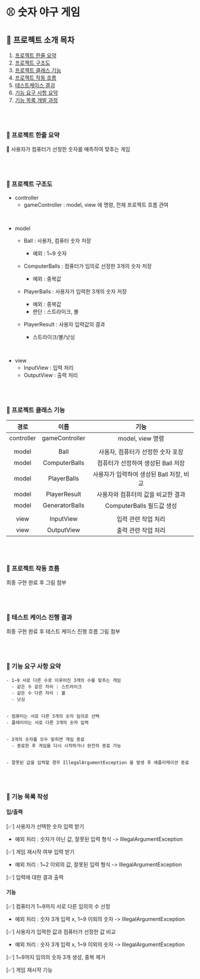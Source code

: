 # ⚾️ 숫자 야구 게임

## 📢 프로젝트 소개 목차
1. [프로젝트 한줄 요약](#프로젝트-한줄-요약)
2. [프로젝트 구조도](#프로젝트-구조도)
3. [프로젝트 클래스 기능](#프로젝트-클래스-기능)
4. [프로젝트 작동 흐름](#프로젝트-작동-흐름)
5. [테스트케이스 결괴](#테스트케이스-진행-결과)
6. [기능 요구 사항 요약](#기능-요구-사항-요약)
7. [기능 목록 개발 과정](#기능-목록-작성)

<br>
<br>


### 📌 프로젝트 한줄 요약

📱 사용자가 컴퓨터가 선정한 숫자를 예측하여 맞추는 게임

<br>
<br>

### 📌 프로젝트 구조도


- controller
  - gameController : model, view 에 명령, 전체 프로젝트 흐름 관여
  
<br>

- model
  - Ball : 사용자, 컴퓨터 숫자 저장
    - 예외 : 1~9 숫자
    
  - ComputerBalls : 컴퓨터가 임의로 선정한 3개의 숫자 저장 
    - 예외 : 중복값
    
  - PlayerBalls : 사용자가 입력한 3개의 숫자 저장
    - 예외 : 중복값
    - 판단 : 스트라이크, 볼

  - PlayerResult : 사용자 입력값의 결과
    - 스트라이크/볼/낫싱
    
<br>

- view
  - InputView : 입력 처리
  - OutputView : 출력 처리


<br>
<br>

### 📌 프로젝트 클래스 기능

|     경로     |       이름       |            기능             |
|:----------:|:--------------:|:-------------------------:|
| controller | gameController |      model, view 명령       |
|            |                |                           |
|   model    |      Ball      |   사용자, 컴퓨터가 선정한  숫자 포장    |
|   model    | ComputerBalls  |   컴퓨터가 선정하여 생성된 Ball 저장   |
|   model    |  PlayerBalls   | 사용자가 입력하여 생성된 Ball 저장, 비교 |
|   model    |  PlayerResult  |    사용자와 컴퓨터의 값을 비교한 결과    |
|   model    | GeneratorBalls |   ComputerBalls 필드값 생성    |
|            |                |                           |
|    view    |   InputView    |        입력 관련 작업 처리        |
|    view    |   OutputView   |        출력 관련 작업 처리        |

<br>
<br>

### 📌 프로젝트 작동 흐름

최종 구현 완료 후 그림 첨부

<br>
<br>

### 📌 테스트 케이스 진행 결과

최종 구현 완료 후 테스트 케이스 진행 흐름 그림 첨부

<br>
<br>

### 📌 기능 요구 사항 요약

~~~
- 1~9 서로 다른 수로 이루어진 3개의 수를 맞추는 게임
  - 같은 수 같은 자리 : 스트라이크
  - 같은 수 다른 자리 : 볼
  - 낫싱


- 컴퓨터는 서로 다른 3개의 숫자 임의로 선택
- 플레이어는 서로 다른 3개의 숫자 입력


- 3개의 숫자를 모두 맞히면 게임 종료
  - 종료한 후 게임을 다시 시작하거나 완전히 종료 가능

  
- 잘못된 값을 입력할 경우 IllegalArgumentException 을 발생 후 애플리케이션 종료
~~~
<br>
<br>

### 📌 기능 목록 작성

#### 입/출력

[✅] 사용자가 선택한 숫자 입력 받기
- 예외 처리 : 숫자가 아닌 값, 잘못된 입력 형식 -> IllegalArgumentException

[✅] 게임 재시작 여부 입력 받기
- 예외 처리 : 1~2 이외의 값, 잘못된 입력 형식 -> IllegalArgumentException

[✅] 입력에 대한 결과 출력


#### 기능
[✅] 컴퓨터가 1~9까지 서로 다른 임의의 수 선정 
- 예외 처리 : 숫자 3개 입력 x, 1~9 이외의 숫자 -> IllegalArgumentException

[✅] 사용자가 입력한 값과 컴퓨터가 선정한 값 비교
- 예외 처리 : 숫자 3개 입력 x, 1~9 이외의 숫자 -> IllegalArgumentException

[✅] 1~9까지 임의의 숫자 3개 생성, 중복 제거

[✅] 게임 재시작 기능
